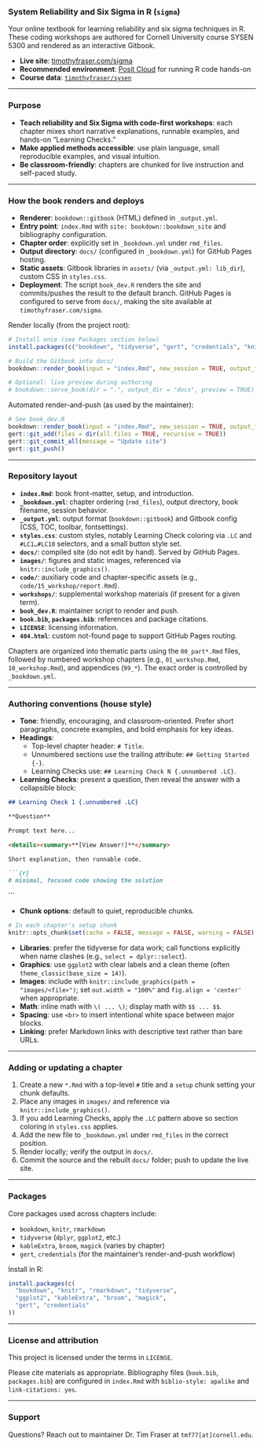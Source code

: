 ### System Reliability and Six Sigma in R (`sigma`)

Your online textbook for learning reliability and six sigma techniques in R. These coding workshops are authored for Cornell University course SYSEN 5300 and rendered as an interactive Gitbook.

- **Live site**: [timothyfraser.com/sigma](https://www.timothyfraser.com/sigma)
- **Recommended environment**: [Posit Cloud](https://posit.cloud) for running R code hands-on
- **Course data**: [`timothyfraser/sysen`](https://github.com/timothyfraser/sysen)

---

### Purpose

- **Teach reliability and Six Sigma with code-first workshops**: each chapter mixes short narrative explanations, runnable examples, and hands-on “Learning Checks.”
- **Make applied methods accessible**: use plain language, small reproducible examples, and visual intuition.
- **Be classroom-friendly**: chapters are chunked for live instruction and self-paced study.

---

### How the book renders and deploys

- **Renderer**: `bookdown::gitbook` (HTML) defined in `_output.yml`.
- **Entry point**: `index.Rmd` with `site: bookdown::bookdown_site` and bibliography configuration.
- **Chapter order**: explicitly set in `_bookdown.yml` under `rmd_files`.
- **Output directory**: `docs/` (configured in `_bookdown.yml`) for GitHub Pages hosting.
- **Static assets**: Gitbook libraries in `assets/` (via `_output.yml: lib_dir`), custom CSS in `styles.css`.
- **Deployment**: The script `book_dev.R` renders the site and commits/pushes the result to the default branch. GitHub Pages is configured to serve from `docs/`, making the site available at `timothyfraser.com/sigma`.

Render locally (from the project root):

```r
# Install once (see Packages section below)
install.packages(c("bookdown", "tidyverse", "gert", "credentials", "knitr", "kableExtra", "broom", "ggplot2"))

# Build the Gitbook into docs/
bookdown::render_book(input = "index.Rmd", new_session = TRUE, output_format = "bookdown::gitbook")

# Optional: live preview during authoring
# bookdown::serve_book(dir = ".", output_dir = "docs", preview = TRUE)
```

Automated render-and-push (as used by the maintainer):

```r
# See book_dev.R
bookdown::render_book(input = "index.Rmd", new_session = TRUE, output_format = "bookdown::gitbook")
gert::git_add(files = dir(all.files = TRUE, recursive = TRUE))
gert::git_commit_all(message = "Update site")
gert::git_push()
```

---

### Repository layout

- **`index.Rmd`**: book front-matter, setup, and introduction.
- **`_bookdown.yml`**: chapter ordering (`rmd_files`), output directory, book filename, session behavior.
- **`_output.yml`**: output format (`bookdown::gitbook`) and Gitbook config (CSS, TOC, toolbar, fontsettings).
- **`styles.css`**: custom styles, notably Learning Check coloring via `.LC` and `#LC1…#LC10` selectors, and a small button style set.
- **`docs/`**: compiled site (do not edit by hand). Served by GitHub Pages.
- **`images/`**: figures and static images, referenced via `knitr::include_graphics()`.
- **`code/`**: auxiliary code and chapter-specific assets (e.g., `code/15_workshop/report.Rmd`).
- **`workshops/`**: supplemental workshop materials (if present for a given term).
- **`book_dev.R`**: maintainer script to render and push.
- **`book.bib`, `packages.bib`**: references and package citations.
- **`LICENSE`**: licensing information.
- **`404.html`**: custom not-found page to support GitHub Pages routing.

Chapters are organized into thematic parts using the `00_part*.Rmd` files, followed by numbered workshop chapters (e.g., `01_workshop.Rmd`, `10_workshop.Rmd`), and appendices (`99_*`). The exact order is controlled by `_bookdown.yml`.

---

### Authoring conventions (house style)

- **Tone**: friendly, encouraging, and classroom-oriented. Prefer short paragraphs, concrete examples, and bold emphasis for key ideas.
- **Headings**:
  - Top-level chapter header: `# Title`.
  - Unnumbered sections use the trailing attribute: `## Getting Started {-}`.
  - Learning Checks use: `## Learning Check N {.unnumbered .LC}`.
- **Learning Checks**: present a question, then reveal the answer with a collapsible block:

```markdown
## Learning Check 1 {.unnumbered .LC}

**Question**

Prompt text here...

<details><summary>**[View Answer!]**</summary>

Short explanation, then runnable code.

```{r}
# minimal, focused code showing the solution
```

</details>
```

- **Chunk options**: default to quiet, reproducible chunks.

```r
# In each chapter's setup chunk
knitr::opts_chunk$set(cache = FALSE, message = FALSE, warning = FALSE)
```

- **Libraries**: prefer the tidyverse for data work; call functions explicitly when name clashes (e.g., `select = dplyr::select`).
- **Graphics**: use `ggplot2` with clear labels and a clean theme (often `theme_classic(base_size = 14)`).
- **Images**: include with `knitr::include_graphics(path = "images/<file>")`; set `out.width = "100%"` and `fig.align = 'center'` when appropriate.
- **Math**: inline math with `\( ... \)`; display math with `$$ ... $$`.
- **Spacing**: use `<br>` to insert intentional white space between major blocks.
- **Linking**: prefer Markdown links with descriptive text rather than bare URLs.

---

### Adding or updating a chapter

1. Create a new `*.Rmd` with a top-level `#` title and a `setup` chunk setting your chunk defaults.
2. Place any images in `images/` and reference via `knitr::include_graphics()`.
3. If you add Learning Checks, apply the `.LC` pattern above so section coloring in `styles.css` applies.
4. Add the new file to `_bookdown.yml` under `rmd_files` in the correct position.
5. Render locally; verify the output in `docs/`.
6. Commit the source and the rebuilt `docs/` folder; push to update the live site.

---

### Packages

Core packages used across chapters include:

- `bookdown`, `knitr`, `rmarkdown`
- `tidyverse` (`dplyr`, `ggplot2`, etc.)
- `kableExtra`, `broom`, `magick` (varies by chapter)
- `gert`, `credentials` (for the maintainer’s render-and-push workflow)

Install in R:

```r
install.packages(c(
  "bookdown", "knitr", "rmarkdown", "tidyverse",
  "ggplot2", "kableExtra", "broom", "magick",
  "gert", "credentials"
))
```

---

### License and attribution

This project is licensed under the terms in `LICENSE`.

Please cite materials as appropriate. Bibliography files (`book.bib`, `packages.bib`) are configured in `index.Rmd` with `biblio-style: apalike` and `link-citations: yes`.

---

### Support

Questions? Reach out to maintainer Dr. Tim Fraser at `tmf77[at]cornell.edu`.
